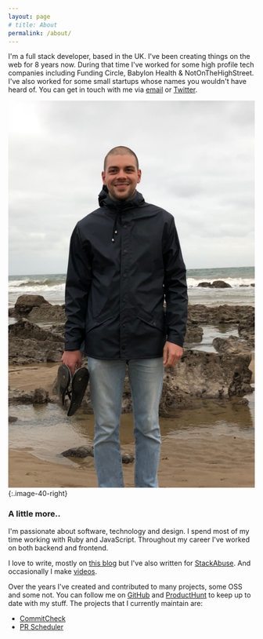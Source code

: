 ```yaml
---
layout: page
# title: About
permalink: /about/
---
```


I'm a full stack developer, based in the UK. I've been creating things on the web for 8 years now. During that time I've worked for some high profile tech companies including Funding Circle, Babylon Health & NotOnTheHighStreet. I've also worked for some small startups whose names you wouldn't have heard of. You can get in touch with me via <a href="mailto:tomkadwill@gmail.com">email</a> or <a href="https://twitter.com/tomkadwill">Twitter</a>.

![Tom](/assets/tom-wales.png){:.image-40-right}

### A little more..

I'm passionate about software, technology and design. I spend most of my time working with Ruby and JavaScript. Throughout my career I've worked on both backend and frontend.

I love to write, mostly on [this blog](/) but I've also written for [StackAbuse](https://stackabuse.com/author/tom). And occasionally I make [videos](https://www.youtube.com/user/kadwill/videos).

Over the years I've created and contributed to many projects, some OSS and some not. You can follow me on [GitHub](http://github.com/tomkadwill) and [ProductHunt](https://www.indiehackers.com/tomkadwill) to keep up to date with my stuff. The projects that I currently maintain are:
* <a href="https://commitcheck">CommitCheck</a>
* <a href="https://prscheduler">PR Scheduler</a>